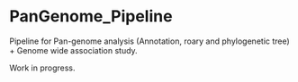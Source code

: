 # PanGenome_Pipeline
Pipeline for Pan-genome analysis (Annotation, roary and phylogenetic tree) + Genome wide association study. 

Work in progress.
